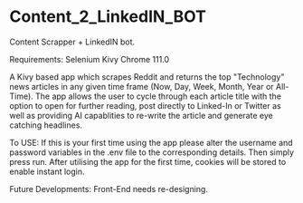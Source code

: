 # Content_2_LinkedIN_BOT
Content Scrapper + LinkedIN bot.

Requirements:
Selenium
Kivy
Chrome 111.0

A Kivy based app which scrapes Reddit and returns the top "Technology" news articles in any given time frame (Now, Day, Week, Month, Year or All-Time). The app allows
the user to cycle through each article title with the option to open for further reading, post directly to Linked-In or Twitter as well as providing AI capablities to re-write the article and generate eye catching headlines.

To USE:
If this is your first time using the app please alter the username and password variables in the .env file to the corresponding details.
Then simply press run. After utilising the app for the first time, cookies will be stored to enable instant login.

Future Developments:
Front-End needs re-designing.
